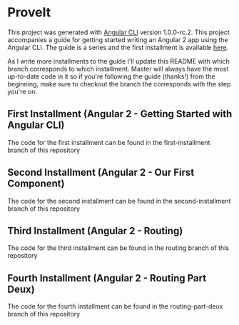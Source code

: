 # ProveIt

This project was generated with [Angular CLI](https://github.com/angular/angular-cli) version 1.0.0-rc.2.
This project accompanies a guide for getting started writing an Angular 2 app using the Angular CLI.  The guide is a series and the first installment is available [here](http://answersicouldntfindanywhereelse.blogspot.com/2017/04/angular-2-getting-started-with-angular.html).

As I write more installments to the guide I'll update this README with which branch corresponds to which installment.  Master will always have the most up-to-date code in it so if you're following the guide (thanks!) from the beginning, make sure to checkout the branch the corresponds with the step you're on.

## First Installment (Angular 2 - Getting Started with Angular CLI)
The code for the first installment can be found in the first-installment branch of this repository

## Second Installment (Angular 2 - Our First Component)
The code for the second installment can be found in the second-installment branch of this repository

## Third Installment (Angular 2 - Routing)
The code for the third installment can be found in the routing branch of this repository

## Fourth Installment (Angular 2 - Routing Part Deux)
The code for the fourth installment can be found in the routing-part-deux branch of this repository